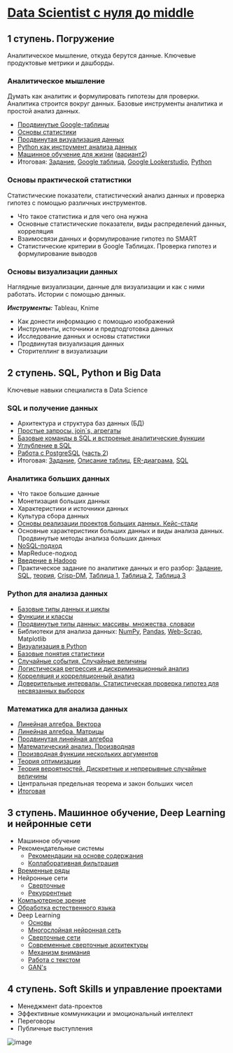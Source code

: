 # [Data Scientist с нуля до middle](https://netology.ru/programs/prodatascience)

## 1 ступень. Погружение
Аналитическое мышление, откуда берутся данные. Ключевые продуктовые метрики и дашборды.

### Аналитическое мышление
Думать как аналитик и формулировать гипотезы для проверки. Аналитика строится вокруг данных. Базовые инструменты аналитика и простой анализ данных.
* [Продвинутые Google-таблицы](https://docs.google.com/spreadsheets/d/1qkI9EWZUclV6owvBq9kralwI3HcjrT8GfVGqVJLhpI4/edit?usp=sharing)
* [Основы статистики](https://docs.google.com/spreadsheets/d/1csfjkYXJMJVQIBcJxgjfH_qhAWbAjpZzFolZoucvuXk/edit#gid=1131657802)
* [Продвинутая визуализация данных](https://lookerstudio.google.com/reporting/698bafe3-1cd1-4f6b-846e-6795081122e7)
* [Python как инструмент анализа данных](https://colab.research.google.com/drive/1LdQ0OWfW1TXuswPOlXrPEFj-ctzcVHMM?usp=sharing)
* [Машинное обучение для жизни](https://colab.research.google.com/drive/1PqIE6ltyV2z5Y2r9WpdhKGD9IvID_BZd?usp=sharing) ([вариант2](https://colab.research.google.com/drive/18SgyxzGH_2hDGAzsNI1IUsTuGQxq_KIn?usp=sharing))
* Итоговая: [Задание](https://docs.google.com/document/d/1-YkNTAXqUt_kRYcr9XwWnDRoP-50LKIG8LkjHt2jaxg/edit?usp=sharing), [Google таблица](https://docs.google.com/spreadsheets/d/1wUPFSi1irbtmPPeUVL5h0T-MXx9AeQMfvRnJAy9LF30/edit?usp=sharing), [Google Lookerstudio](https://lookerstudio.google.com/reporting/3c460702-8b60-4288-a215-ef26f287051c), [Python](https://colab.research.google.com/drive/1TLWr4RPnKvNRkXaeHzQKJyQrVStgkbQ2?usp=sharing)

### Основы практической статистики
Статистические показатели, статистический анализ данных и проверка гипотез с помощью различных инструментов.
* Что такое статистика и для чего она нужна
* Основные статистические показатели, виды распределений данных, корреляция
* Взаимосвязи данных и формулирование гипотез по SMART
* Статистические критерии в Google Таблицах. Проверка гипотез и формулирование выводов

### Основы визуализации данных
Наглядные визуализации, данные для визуализации и как с ними работать. Истории с помощью данных.

***Инструменты:*** Tableau, Knime
* Как донести информацию с помощью изображений
* Инструменты, источники и предподготовка данных
* Исследование данных и основы статистики
* Продвинутая визуализация данных
* Сторителлинг в визуализации

## 2 ступень. SQL, Python и Big Data
Ключевые навыки специалиста в Data Science
### SQL и получение данных
* Архитектура и структура баз данных (БД)
* [Простые запросы, join`s, агрегаты](https://github.com/basketbob/ML/blob/main/netology_DS/kuzin_SQL41_module2.sql)
* [Базовые команды в SQL и встроеные аналитические функции](https://github.com/basketbob/ML/blob/main/netology_DS/kuzin_sql41_m3.sql)
* [Углубление в SQL](https://github.com/basketbob/ML/blob/main/netology_DS/kuzin_sql41_m4.sql)
* [Работа с PostgreSQL](https://github.com/basketbob/ML/blob/main/netology_DS/kuzin_sql41_m5.sql) ([часть 2](https://github.com/basketbob/ML/blob/main/netology_DS/kuzin_sql41_m6.sql))
* Итоговая: [Задание](https://docs.google.com/document/d/1hNbjMh1QZ1QSRP_ljH_9pSQ4BekD0FfhTP9InyCv6nA/edit?usp=sharing), [Описание таблиц](https://github.com/basketbob/ML/blob/main/netology_DS/%D0%98%D1%82%D0%BE%D0%B3%D0%BE%D0%B2%D0%B0%D1%8F_%D0%9A%D1%83%D0%B7%D0%B8%D0%BD_DSU32.pdf), [ER-диаграма](https://github.com/basketbob/ML/blob/main/netology_DS/avia-er-diagram.jpg), [SQL](https://github.com/basketbob/ML/blob/main/netology_DS/diplom_kuzin_sql41.sql)
  
### Аналитика больших данных
* Что такое большие данные
* Монетизация больших данных
* Характеристики и источники данных
* Культура сбора данных
* [Основы реализации проектов больших данных. Кейс-стади](https://docs.google.com/document/d/1mkNmEXrM4F5JkEeoC3nXU4wSWhWRP5JGH-2ZWjTOs6w/edit?usp=sharing)
* Основные характеристики больших данных и виды анализа данных. Продвинутые методы анализа больших данных
* [NoSQL-подход](https://github.com/basketbob/ML/blob/main/netology_DS/Nosql-script.js)
* MapReduce-подход
* [Введение в Hadoop](https://github.com/basketbob/ML/blob/main/netology_DS/homework7_spark_KuzinVS.ipynb)
* Практическое задание по аналитике данных и его разбор: [Задание](https://docs.google.com/document/d/19QXet91tXFrXFdZ75xH0O1FGElJdav50mNAPfsO7KoU/edit?usp=sharing), [SQL](https://github.com/basketbob/ML/blob/main/netology_DS/%D0%B8%D1%82%D0%BE%D0%B3%D0%BE%D0%B2%D0%B0%D1%8F_python_%D0%9A%D1%83%D0%B7%D0%B8%D0%BD%D0%92%D0%A1.ipynb), [теория](https://docs.google.com/document/d/1G_dBiGPAyl3tNYPafr3T-5ELzOgi03tHyNsN1f_PlFs/edit), [Crisp-DM](https://docs.google.com/document/d/1JyArMElJ7M_lcAHqhmy2-4dTY4NfnKSJbcM8tJJaBs0/edit?usp=sharing), [Таблица 1](https://docs.google.com/spreadsheets/d/19gOdQSiTVZanSjC13mpe4OSV6a7nnW8ldzVMPNEG9DM/edit?usp=sharing), [Таблица 2](https://docs.google.com/spreadsheets/d/1A-wkQIDvYT7t3gMWF0i2Hvp6c8N69bb0nVFXZ-vo7fM/edit?usp=sharing), [Таблица 3](https://docs.google.com/spreadsheets/d/1oqVQuJ9xuN5Lbl8fBH3mY3e8rYZ3mCQie4CgjvYn1NM/edit?usp=sharing)

### Python для анализа данных
* [Базовые типы данных и циклы](https://github.com/basketbob/ML/blob/main/netology_DS/PYDA_35_KuzinVS_lesson1.ipynb)
* [Функции и классы](https://github.com/basketbob/ML/blob/main/netology_DS/PYDA_34_KuzinVS_lesson7.ipynb)
* [Продвинутые типы данных: массивы, множества, словари](https://github.com/basketbob/MDS/blob/main/netology_DS/PYDA_35_KuzinVS_lesson3.ipynb)
* Библиотеки для анализа данных: [NumPy](https://github.com/basketbob/ML/blob/main/netology_DS/Numpy_33_KuzinVS_lesson1.ipynb), [Pandas](https://github.com/basketbob/ML/blob/main/netology_DS/numpy_33_lesson4_kuzinvs.ipynb), [Web-Scrap](https://github.com/basketbob/ML/blob/main/netology_DS/web_scraping_KuzinVS.ipynb), Matplotlib
* [Визуализация в Python](https://github.com/basketbob/ML/blob/main/netology_DS/dz2_stpy_32_kuzinvs.ipynb)
* [Базовые понятия статистики](https://github.com/basketbob/ML/blob/main/netology_DS/dz1_spty_.ipynb)
* [Случайные события. Случайные величины](https://github.com/basketbob/ML/blob/main/netology_DS/DZ3_stpy_32_KuzinVS.ipynb)
* [Логистическая регрессия и дискриминационный анализ](https://github.com/basketbob/ML/blob/main/netology_DS/DZ5_stpy_32_KuzinVS.ipynb)
* [Корреляция и корреляционный анализ](https://github.com/basketbob/ML/blob/main/netology_DS/DZ4_stpy32_KuzinVS.ipynb)
* [Доверительные интервалы. Статистическая проверка гипотез для несвязанных выборок](https://github.com/basketbob/ML/blob/main/netology_DS/DZ6_stpy32_KuzinVS.ipynb)

### Математика для анализа данных
* [Линейная алгебра. Вектора](https://github.com/basketbob/ML/blob/main/netology_DS/mds24_hw1_KuzinVS.ipynb)
* [Линейная алгебра. Матрицы](https://github.com/basketbob/ML/blob/main/netology_DS/mds24_hw2_KuzinVS.ipynb)
* [Продвинутая линейная алгебра](https://github.com/basketbob/ML/blob/main/netology_DS/mds24_HW3_KuzinVS.ipynb)
* [Математический анализ. Производная](https://github.com/basketbob/MDS/blob/main/netology_DS/mds24_HW4_KuzinVS.ipynb)
* [Производная функции нескольких аргументов](https://github.com/basketbob/ML/blob/main/netology_DS/mds24_HW5_KuzinVS.ipynb)
* [Теория оптимизации](https://github.com/basketbob/ML/blob/main/netology_DS/mds24_hw6_KuzinVS.ipynb)
* [Теория вероятностей. Дискретные и непрерывные случайные величины](https://github.com/basketbob/ML/blob/main/netology_DS/mds24_hw8_KuzinVS.ipynb)
* Центральная предельная теорема и закон больших чисел
* [Итоговая](https://github.com/basketbob/ML/blob/main/netology_DS/mds24_HWX_KuzinVS.ipynb)

## 3 ступень. Машинное обучение, Deep Learning и нейронные сети
* Машинное обучение
* Рекомендательные системы
  * [Рекомендации на основе содержания](https://colab.research.google.com/drive/1WqVONLLkP95XetVfJvtSXzNGb4kh1Jm6?usp=sharing)
  * [Коллаборативная фильтрация](https://colab.research.google.com/drive/1tjhsyppTGJKXw5K_-NO-mckp3ARB8N_9?usp=sharing)
* [Временные ряды](https://colab.research.google.com/drive/1JeWDq8LYUFXdj627KKKmUTEbDkUhI6tp?usp=sharing)
* Нейронные сети
  * [Сверточные](https://colab.research.google.com/drive/1HH5mQds4pnu3pd0dQ1XEc4XmJnZ2ZgOV?usp=sharing)
  * [Рекуррентные](https://colab.research.google.com/drive/17Z7G7k-PjqmwS6N6wAzzU6KtJti4QPVL?usp=sharing)
* [Компьютерное зрение](https://colab.research.google.com/drive/1JHKO2_43iAGK3tYHOnQTEvDGxhmDnGYx?usp=sharing)
* [Обработка естественного языка](https://colab.research.google.com/drive/1oCMntC6kb1hcKVFf2WuoFmJFONG79-LB?usp=sharing)
* Deep Learning
  * [Основы](https://colab.research.google.com/drive/1Vvrkx5pr-YsC91bHUTK9b74OIi4SDmEL?usp=sharing)
  * [Многослойная нейронная сеть](https://colab.research.google.com/drive/1wIyuYMtITK1DN8WiJh93ps_0LfLc2pIg?usp=sharing)
  * [Сверточные сети](https://colab.research.google.com/drive/1UXlgG7JjCm6EguAOQ0oezmWZMWD94MnM?usp=sharing)
  * [Современные сверточные архитектуры](https://colab.research.google.com/drive/1UZQyN2oZwfA4bC6eBGjTgHZL8p2AwuqY?usp=sharing)
  * [Механизм внимания](https://colab.research.google.com/drive/1XQRUfF16eI0QGwmpbGXwdXm42mRpoVZH?usp=sharing)
  * [Работа с текстом](https://colab.research.google.com/drive/1XYpAcwBcUGXWWXvHS4p0vAlGbntcifcJ?usp=sharing)
  * [GAN's](https://colab.research.google.com/drive/1XCVtog9HYehksTpYLQne0rWgq-cyrL60?usp=sharing)

## 4 ступень. Soft Skills и управление проектами
* Менеджмент data-проектов
* Эффективные коммуникации и эмоциональный интеллект
* Переговоры
* Публичные выступления

![image](https://github.com/basketbob/ML/assets/5292870/d20f1666-78e6-4752-927b-a08021e9f937)
